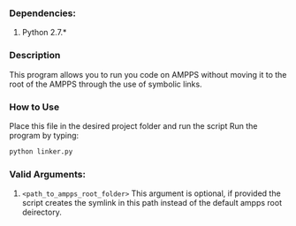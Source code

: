 ### Dependencies:
1. Python 2.7.*
### Description
This program allows you to run you code on AMPPS without moving it to the root of the AMPPS through the use of symbolic links.
### How to Use
Place this file in the desired project folder and run the script
Run the program by typing: 
```bash 
python linker.py
```
### Valid Arguments:
1. ```<path_to_ampps_root_folder>```
This argument is optional, if provided the script creates the symlink in this path instead of the default ampps root deirectory.